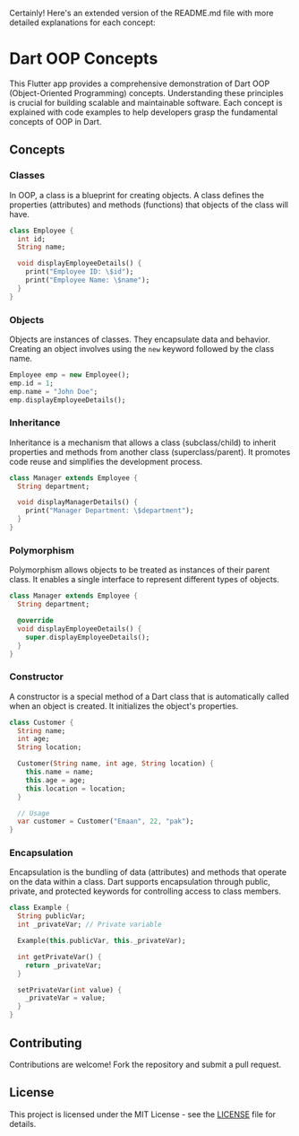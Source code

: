 Certainly! Here's an extended version of the README.md file with more detailed explanations for each concept:

# Dart OOP Concepts

This Flutter app provides a comprehensive demonstration of Dart OOP (Object-Oriented Programming) concepts. Understanding these principles is crucial for building scalable and maintainable software. Each concept is explained with code examples to help developers grasp the fundamental concepts of OOP in Dart.

## Concepts

### Classes

In OOP, a class is a blueprint for creating objects. A class defines the properties (attributes) and methods (functions) that objects of the class will have.

```dart
class Employee {
  int id;
  String name;

  void displayEmployeeDetails() {
    print("Employee ID: \$id");
    print("Employee Name: \$name");
  }
}
```

### Objects

Objects are instances of classes. They encapsulate data and behavior. Creating an object involves using the `new` keyword followed by the class name.

```dart
Employee emp = new Employee();
emp.id = 1;
emp.name = "John Doe";
emp.displayEmployeeDetails();
```

### Inheritance

Inheritance is a mechanism that allows a class (subclass/child) to inherit properties and methods from another class (superclass/parent). It promotes code reuse and simplifies the development process.

```dart
class Manager extends Employee {
  String department;

  void displayManagerDetails() {
    print("Manager Department: \$department");
  }
}
```

### Polymorphism

Polymorphism allows objects to be treated as instances of their parent class. It enables a single interface to represent different types of objects.

```dart
class Manager extends Employee {
  String department;

  @override
  void displayEmployeeDetails() {
    super.displayEmployeeDetails();
  }
}
```

### Constructor

A constructor is a special method of a Dart class that is automatically called when an object is created. It initializes the object's properties.

```dart
class Customer {
  String name;
  int age;
  String location;

  Customer(String name, int age, String location) {
    this.name = name;
    this.age = age;
    this.location = location;
  }

  // Usage
  var customer = Customer("Emaan", 22, "pak");
}
```

### Encapsulation

Encapsulation is the bundling of data (attributes) and methods that operate on the data within a class. Dart supports encapsulation through public, private, and protected keywords for controlling access to class members.

```dart
class Example {
  String publicVar;
  int _privateVar; // Private variable

  Example(this.publicVar, this._privateVar);

  int getPrivateVar() {
    return _privateVar;
  }

  setPrivateVar(int value) {
    _privateVar = value;
  }
}
```


## Contributing

Contributions are welcome! Fork the repository and submit a pull request.

## License

This project is licensed under the MIT License - see the [LICENSE](LICENSE) file for details.

